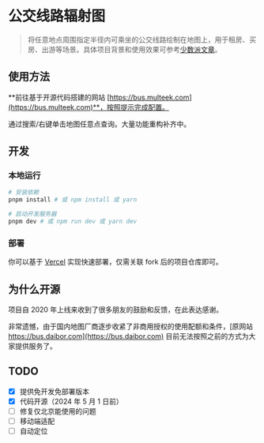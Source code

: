 # 公交线路辐射图

> 将任意地点周围指定半径内可乘坐的公交线路绘制在地图上，用于租房、买房、出游等场景。具体项目背景和使用效果可参考[少数派文章](https://sspai.com/post/59229)。

## 使用方法

**前往基于开源代码搭建的网站 [https://bus.multeek.com](https://bus.multeek.com)**，按照提示完成配置。

通过搜索/右键单击地图任意点查询。大量功能重构补齐中。

## 开发

### 本地运行

```bash
# 安装依赖
pnpm install # 或 npm install 或 yarn

# 启动开发服务器
pnpm dev # 或 npm run dev 或 yarn dev
```

### 部署

你可以基于 [Vercel](https://vercel.com/) 实现快速部署，仅需关联 fork 后的项目仓库即可。

## 为什么开源

项目自 2020 年上线来收到了很多朋友的鼓励和反馈，在此表达感谢。

非常遗憾，由于国内地图厂商逐步收紧了非商用授权的使用配额和条件，[原网站 https://bus.daibor.com](https://bus.daibor.com) 目前无法按照之前的方式为大家提供服务了。

## TODO

- [x] 提供免开发免部署版本
- [x] 代码开源（2024 年 5 月 1 日前）
- [ ] 修复仅北京能使用的问题
- [ ] 移动端适配
- [ ] 自动定位
